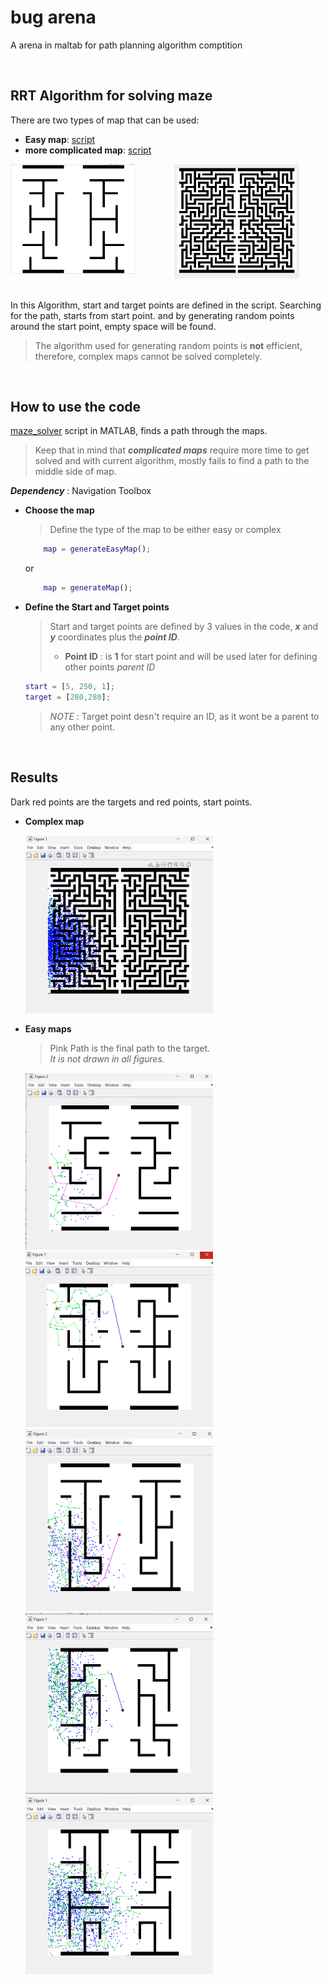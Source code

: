 # bug arena
 A arena in maltab for path planning algorithm comptition 

<br>


## RRT Algorithm for solving maze

There are two types of map that can be used:
+ **Easy map**: [script](generateEasyMap.m)
+ **more complicated map**: [script](generateMap.m)

<div style="display:flex">
    <div style="flex:1;padding-right:10px;">
        <img src="./pics/easy_map.png" width="200"/>
    </div>
    <div style="flex:1;padding-left:10px;">
        <img src="./pics/complex_map.png" width="200"/>
    </div>
</div>
<br>

In this Algorithm, start and target points are defined in the script. Searching for the path, starts from start point. and by generating random points around the start point, empty space will be found.
> The algorithm used for generating random points is **not** efficient, therefore, complex maps cannot be solved completely.

<br>

## How to use the code
[maze_solver](maze_solver.m) script in MATLAB, finds a path through the maps. 

> Keep that in mind that ***complicated maps*** require more time to get solved and with current algorithm, mostly fails to find a path to the middle side of map.

***Dependency*** : Navigation Toolbox 

- **Choose the map**
    > Define the type of the map to be either easy or complex

    ```Matlab
        map = generateEasyMap();
    ``` 
    or 
    ```Matlab
        map = generateMap();
    ``` 

- **Define the Start and Target points**
    > Start and target points are defined by 3 values in the code, ***x*** and ***y*** coordinates plus the ***point ID***.
    > + **Point ID** : is **1** for start point and will be used later for defining other points *parent ID* 

    ```Matlab
    start = [5, 250, 1];
    target = [280,280];
    ```
    > *NOTE* : Target point desn't require an ID, as it wont be a parent to any other point. 

<br>

## Results
Dark red points are the targets and red points, start points.
+ **Complex map**

    <img src="./pics/MAP9.png" alt="easy_map1" width="300"/>

+ **Easy maps**
    > Pink Path is the final path to the target.\
    *It is not drawn in all figures.*

    <img src="./pics/map10.png" alt="easy_map1" width="300"/>
    <img src="./pics/MAP7.png" alt="easy_map1" width="300"/>
    <img src="./pics/map12.png" alt="easy_map1" width="300"/>
    <img src="./pics/map5.png" alt="easy_map1" width="300"/>
    <img src="./pics/map8.png" alt="easy_map1" width="300"/>